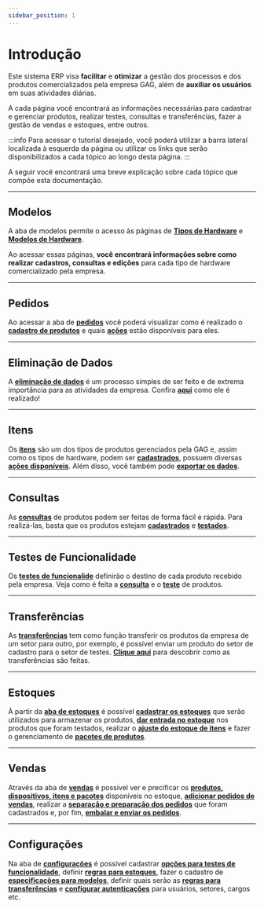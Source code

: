 ```yaml
---
sidebar_position: 1
---
```


# Introdução

Este sistema ERP visa **facilitar** e **otimizar** a gestão dos processos e dos produtos comercializados pela empresa GAG, além de **auxiliar os usuários** em suas atividades diárias.

A cada página você encontrará as informações necessárias para cadastrar e gerenciar produtos, realizar testes, consultas e transferências, fazer a gestão de vendas e estoques, entre outros.

:::info
Para acessar o tutorial desejado, você poderá utilizar a barra lateral localizada à esquerda da página ou utilizar os links que serão disponibilizados a cada tópico ao longo desta página.
:::

A seguir você encontrará uma breve explicação sobre cada tópico que compõe esta documentação.

---

## Modelos

A aba de modelos permite o acesso às páginas de **[Tipos de Hardware](./product_models/hardware_types/intro.md)** e **[Modelos de Hardware](./product_models/models/intro.md)**.

Ao acessar essas páginas, **você encontrará informações sobre como realizar cadastros, consultas e edições** para cada tipo de hardware comercializado pela empresa.

---

## Pedidos

Ao acessar a aba de **[pedidos](./orders/intro.md)** você poderá visualizar como é realizado o **[cadastro de produtos](./orders/create_products.md)** e quais **[ações](./orders/actions.md)** estão disponíveis para eles.

---

## Eliminação de Dados

A **[eliminação de dados](./data_deleting/intro.md)** é um processo simples de ser feito e de extrema importância para as atividades da empresa. Confira **[aqui](./data_deleting/deleting_process.md)** como ele é realizado!

---

## Itens

Os **[itens](./items/intro.md)** são um dos tipos de produtos gerenciados pela GAG e, assim como os tipos de hardware, podem ser **[cadastrados](./items/create_items.md)**, possuem diversas **[ações disponíveis](./items/actions.md)**. Além disso, você também pode **[exportar os dados](./items/list.md)**.

---

## Consultas

As **[consultas](./queries/intro.md)** de produtos podem ser feitas de forma fácil e rápida. Para realizá-las, basta que os produtos estejam **[cadastrados](./orders/create_products.md)** e **[testados](./functionality_test/test.md)**.

---

## Testes de Funcionalidade

Os **[testes de funcionalide](./functionality_test/intro.md)** definirão o destino de cada produto recebido pela empresa. Veja como é feita a **[consulta](./functionality_test/list.md)** e o **[teste](./functionality_test/test.md)** de produtos.

---

## Transferências

As **[transferências](./transfer/intro.md)** tem como função transferir os produtos da empresa de um setor para outro, por exemplo, é possível enviar um produto do setor de cadastro para o setor de testes. **[Clique aqui](./transfer/create_transfer.md)** para descobrir como as transferências são feitas.

---

## Estoques

À partir da **[aba de estoques](./stock/intro.md)** é possível **[cadastrar os estoques](./stock/create_stock.md)** que serão utilizados para armazenar os produtos, **[dar entrada no estoque](./stock/stock_entry.md)** nos produtos que foram testados, realizar o **[ajuste do estoque de itens](./stock/stock_item_control.md)** e fazer o gerenciamento de **[pacotes de produtos](./stock/stock_package_control.md)**.

---

## Vendas

Através da aba de **[vendas](./sales/intro.md)** é possível ver e precificar os **[produtos, dispositivos, itens e pacotes](./sales/stock_map.md)** disponíveis no estoque, **[adicionar pedidos de vendas](./sales/sales_orders.md)**, realizar a **[separação e preparação dos pedidos](./sales/sales_orders.md)** que foram cadastrados e, por fim, **[embalar e enviar os pedidos](./sales/send_orders.md)**.

---

## Configurações

Na aba de **[configurações](./settings/intro.md)** é possível cadastrar **[opções para testes de funcionalidade](./settings/functionality_test.md)**, definir **[regras para estoques](./settings/stock.md)**, fazer o cadastro de **[especificações para modelos](./settings/model_specifications.md)**, definir quais serão as **[regras para transferências](./settings/movements.md)** e **[configurar autenticações](./settings/authentication.md)** para usuários, setores, cargos etc.
